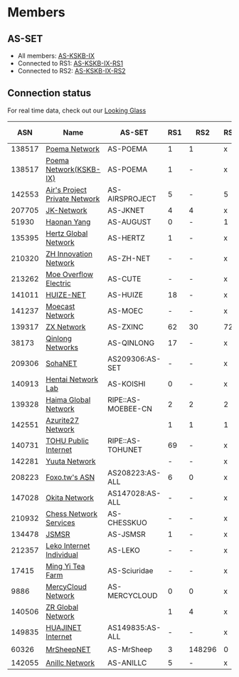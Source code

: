 # Members

## AS-SET
* All members: [AS-KSKB-IX](https://apps.db.ripe.net/db-web-ui/lookup?source=RIPE&type=as-set&key=AS-KSKB-IX)
* Connected to RS1: [AS-KSKB-IX-RS1](https://apps.db.ripe.net/db-web-ui/lookup?source=RIPE&type=as-set&key=AS-KSKB-IX-RS1)
* Connected to RS2: [AS-KSKB-IX-RS2](https://apps.db.ripe.net/db-web-ui/lookup?source=RIPE&type=as-set&key=AS-KSKB-IX-RS2)

## Connection status

For real time data, check out our [Looking Glass](https://ixlg.kskb.eu.org/)

| ASN | Name | AS-SET | RS1 | RS2 | RS3 | IPT service |
|-----|-----|-----|-----|-----|-----|-----|
| 138517 | [Poema Network](https://bgp.tools/as/138517) | AS-POEMA | 1 | 1 | x |  |
| 138517 | [Poema Network(KSKB-IX)](https://bgp.tools/as/138517) | AS-POEMA | 1 | - | x |  |
| 142553 | [Air's Project Private Network](https://bgp.tools/as/142553) | AS-AIRSPROJECT | 5 | - | 5 |  |
| 207705 | [JK-Network](https://bgp.tools/as/207705) | AS-JKNET | 4 | 4 | x |  |
| 51930 | [Haonan Yang](https://bgp.tools/as/51930) | AS-AUGUST | 0 | - | 1 |  |
| 135395 | [Hertz Global Network](https://bgp.tools/as/135395) | AS-HERTZ | 1 | - | x |  |
| 210320 | [ZH Innovation Network](https://bgp.tools/as/210320) | AS-ZH-NET | - | - | x |  |
| 213262 | [Moe Overflow Electric](https://bgp.tools/as/213262) | AS-CUTE | - | - | x |  |
| 141011 | [HUIZE-NET](https://bgp.tools/as/141011) | AS-HUIZE | 18 | - | x |  |
| 141237 | [Moecast Network](https://bgp.tools/as/141237) | AS-MOEC | - | - | x |  |
| 139317 | [ZX Network](https://bgp.tools/as/139317) | AS-ZXINC | 62 | 30 | 72 |  |
| 38173 | [Qinlong Networks](https://bgp.tools/as/38173) | AS-QINLONG | 17 | - | x |  |
| 209306 | [SohaNET](https://bgp.tools/as/209306) | AS209306:AS-SET | - | - | x |  |
| 140913 | [Hentai Network Lab](https://bgp.tools/as/140913) | AS-KOISHI | 0 | - | x |  |
| 139328 | [Haima Global Network](https://bgp.tools/as/139328) | RIPE::AS-MOEBEE-CN | 2 | 2 | 2 |  |
| 142551 | [Azurite27 Network](https://bgp.tools/as/142551) |  | 1 | 1 | 1 |  |
| 140731 | [TOHU Public Internet](https://bgp.tools/as/140731) | RIPE::AS-TOHUNET | 69 | - | x |  |
| 142281 | [Yuuta Network](https://bgp.tools/as/142281) |  | - | - | x |  |
| 208223 | [Foxo.tw's ASN](https://bgp.tools/as/208223) | AS208223:AS-ALL | 6 | 0 | x |  |
| 147028 | [Okita Network](https://bgp.tools/as/147028) | AS147028:AS-ALL | - | - | x |  |
| 210932 | [Chess Network Services](https://bgp.tools/as/210932) | AS-CHESSKUO | - | - | x |  |
| 134478 | [JSMSR](https://bgp.tools/as/134478) | AS-JSMSR | 1 | - | x |  |
| 212357 | [Leko Internet Individual](https://bgp.tools/as/212357) | AS-LEKO | - | - | x |  |
| 17415 | [Ming Yi Tea Farm](https://bgp.tools/as/17415) | AS-Sciuridae | - | - | x |  |
| 9886 | [MercyCloud Network](https://bgp.tools/as/9886) | AS-MERCYCLOUD | 0 | 0 | x |  |
| 140506 | [ZR Global Network](https://bgp.tools/as/140506) |  | 1 | 4 | x |  |
| 149835 | [HUAJINET Internet](https://bgp.tools/as/149835) | AS149835:AS-ALL | - | - | x |  |
| 60326 | [MrSheepNET](https://bgp.tools/as/60326) | AS-MrSheep | 3 | 148296 | 0 | ✔️ |
| 142055 | [Anillc Network](https://bgp.tools/as/142055) | AS-ANILLC | 5 | - | x |  |